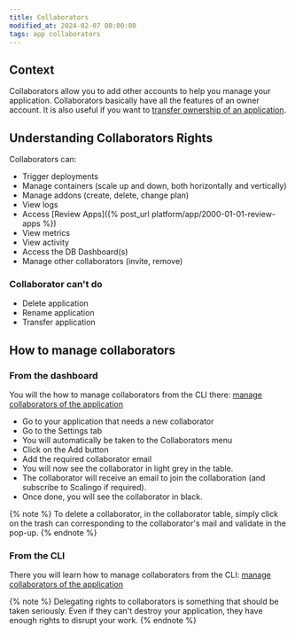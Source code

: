 ```yaml
---
title: Collaborators
modified_at: 2024-02-07 00:00:00
tags: app collaborators
---
```


## Context

Collaborators allow you to add other accounts to help you manage your application. Collaborators basically have all the features of an owner account. It is also useful if you want to [transfer ownership of an application](https://doc.scalingo.com/platform/app/lifecycle-management#transfer-ownership-of-an-application).

## Understanding Collaborators Rights

Collaborators can:

- Trigger deployments
- Manage containers (scale up and down, both horizontally and vertically)
- Manage addons (create, delete, change plan)
- View logs
- Access [Review Apps]({% post_url platform/app/2000-01-01-review-apps %})
- View metrics
- View activity
- Access the DB Dashboard(s)
- Manage other collaborators (invite, remove)

### Collaborator can't do

- Delete application
- Rename application
- Transfer application

## How to manage collaborators

### From the dashboard

You will the how to manage collaborators from the CLI there: [manage collaborators of the application](https://doc.scalingo.com/platform/cli/features#manage-collaborators-of-the-application)

- Go to your application that needs a new collaborator
- Go to the Settings tab
- You will automatically be taken to the Collaborators menu
- Click on the Add button
- Add the required collaborator email
- You will now see the collaborator in light grey in the table.
- The collaborator will receive an email to join the collaboration (and subscribe to Scalingo if required).
- Once done, you will see the collaborator in black.

{% note %}
To delete a collaborator, in the collaborator table, simply click on the trash can corresponding to the collaborator's mail and validate in the pop-up.
{% endnote %}

### From the CLI

There you will learn how to manage collaborators from the CLI: [manage collaborators of the application](https://doc.scalingo.com/platform/cli/features#manage-collaborators-of-the-application)

{% note %}
Delegating rights to collaborators is something that should be taken seriously. Even if they can't destroy your application, they have enough rights to disrupt your work.
{% endnote %}
